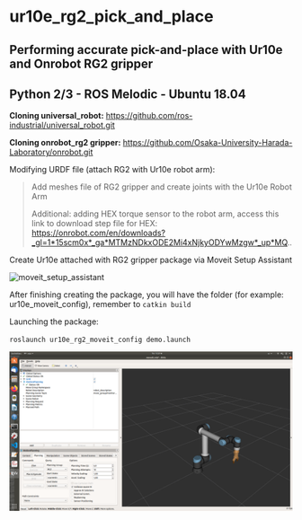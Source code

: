 # ur10e_rg2_pick_and_place
## Performing accurate pick-and-place with Ur10e and Onrobot RG2 gripper
## Python 2/3 - ROS Melodic - Ubuntu 18.04

**Cloning universal_robot:**
https://github.com/ros-industrial/universal_robot.git

**Cloning onrobot_rg2 gripper:**
https://github.com/Osaka-University-Harada-Laboratory/onrobot.git

Modifying URDF file (attach RG2 with Ur10e robot arm):
> Add meshes file of RG2 gripper and create joints with the Ur10e Robot Arm
>
> Additional: adding HEX torque sensor to the robot arm, access this link to download step file for HEX: https://onrobot.com/en/downloads?_gl=1*15scm0x*_ga*MTMzNDkxODE2Mi4xNjkyODYwMzgw*_up*MQ..
>
Create Ur10e attached with RG2 gripper package via Moveit Setup Assistant
>
![moveit_setup_assistant](http://docs.ros.org/en/melodic/api/moveit_tutorials/html/_images/setup_assistant_start.png)
>
After finishing creating the package, you will have the folder (for example: ur10e_moveit_config), remember to `catkin build`
>
Launching the package:
>
`roslaunch ur10e_rg2_moveit_config demo.launch`
>
![ur10e_rg2](https://github.com/trungtran22/ur10e_rg2_pick_and_place/blob/253399e7db206ef86994cccb9b2b6cb1e1eeb6b1/image/ur10e_rg2.png)



